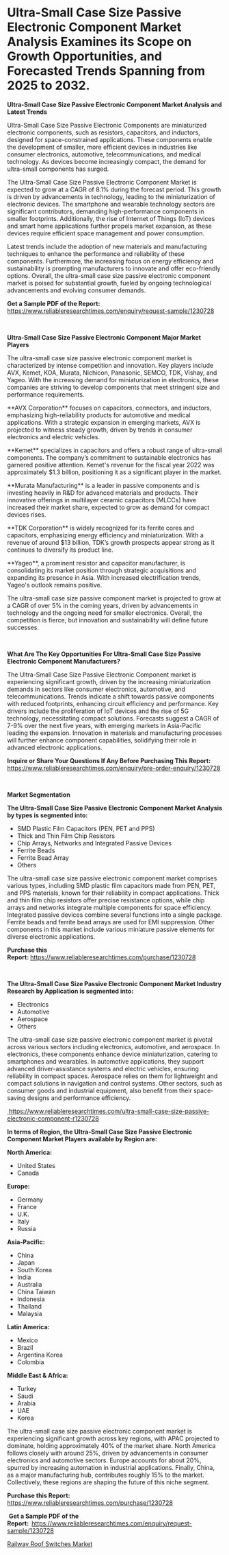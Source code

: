 <p><h1>Ultra-Small Case Size Passive Electronic Component Market Analysis Examines its Scope on Growth Opportunities, and Forecasted Trends Spanning from 2025 to 2032.</h1></p><p><strong>Ultra-Small Case Size Passive Electronic Component Market Analysis and Latest Trends</strong></p>
<p><p>Ultra-Small Case Size Passive Electronic Components are miniaturized electronic components, such as resistors, capacitors, and inductors, designed for space-constrained applications. These components enable the development of smaller, more efficient devices in industries like consumer electronics, automotive, telecommunications, and medical technology. As devices become increasingly compact, the demand for ultra-small components has surged.</p><p>The Ultra-Small Case Size Passive Electronic Component Market is expected to grow at a CAGR of 8.1% during the forecast period. This growth is driven by advancements in technology, leading to the miniaturization of electronic devices. The smartphone and wearable technology sectors are significant contributors, demanding high-performance components in smaller footprints. Additionally, the rise of Internet of Things (IoT) devices and smart home applications further propels market expansion, as these devices require efficient space management and power consumption.</p><p>Latest trends include the adoption of new materials and manufacturing techniques to enhance the performance and reliability of these components. Furthermore, the increasing focus on energy efficiency and sustainability is prompting manufacturers to innovate and offer eco-friendly options. Overall, the ultra-small case size passive electronic component market is poised for substantial growth, fueled by ongoing technological advancements and evolving consumer demands.</p></p>
<p><strong>Get a Sample PDF of the Report:&nbsp;</strong> <a href="https://www.reliableresearchtimes.com/enquiry/request-sample/1230728?utm_campaign=3532&utm_medium=2&utm_source=Github&utm_content=ia&utm_term=06042025&utm_id=ultra-small-case-size-passive-electronic-component">https://www.reliableresearchtimes.com/enquiry/request-sample/1230728</a></p>
<p>&nbsp;</p>
<p><strong>Ultra-Small Case Size Passive Electronic Component Major Market Players</strong></p>
<p><p>The ultra-small case size passive electronic component market is characterized by intense competition and innovation. Key players include AVX, Kemet, KOA, Murata, Nichicon, Panasonic, SEMCO, TDK, Vishay, and Yageo. With the increasing demand for miniaturization in electronics, these companies are striving to develop components that meet stringent size and performance requirements.</p><p>**AVX Corporation** focuses on capacitors, connectors, and inductors, emphasizing high-reliability products for automotive and medical applications. With a strategic expansion in emerging markets, AVX is projected to witness steady growth, driven by trends in consumer electronics and electric vehicles.</p><p>**Kemet** specializes in capacitors and offers a robust range of ultra-small components. The company’s commitment to sustainable electronics has garnered positive attention. Kemet's revenue for the fiscal year 2022 was approximately $1.3 billion, positioning it as a significant player in the market.</p><p>**Murata Manufacturing** is a leader in passive components and is investing heavily in R&D for advanced materials and products. Their innovative offerings in multilayer ceramic capacitors (MLCCs) have increased their market share, expected to grow as demand for compact devices rises.</p><p>**TDK Corporation** is widely recognized for its ferrite cores and capacitors, emphasizing energy efficiency and miniaturization. With a revenue of around $13 billion, TDK’s growth prospects appear strong as it continues to diversify its product line.</p><p>**Yageo**, a prominent resistor and capacitor manufacturer, is consolidating its market position through strategic acquisitions and expanding its presence in Asia. With increased electrification trends, Yageo's outlook remains positive.</p><p>The ultra-small case size passive component market is projected to grow at a CAGR of over 5% in the coming years, driven by advancements in technology and the ongoing need for smaller electronics. Overall, the competition is fierce, but innovation and sustainability will define future successes.</p></p>
<p>&nbsp;</p>
<p><strong>What Are The Key Opportunities For Ultra-Small Case Size Passive Electronic Component Manufacturers?</strong></p>
<p><p>The Ultra-Small Case Size Passive Electronic Component market is experiencing significant growth, driven by the increasing miniaturization demands in sectors like consumer electronics, automotive, and telecommunications. Trends indicate a shift towards passive components with reduced footprints, enhancing circuit efficiency and performance. Key drivers include the proliferation of IoT devices and the rise of 5G technology, necessitating compact solutions. Forecasts suggest a CAGR of 7-9% over the next five years, with emerging markets in Asia-Pacific leading the expansion. Innovation in materials and manufacturing processes will further enhance component capabilities, solidifying their role in advanced electronic applications.</p></p>
<p><strong>Inquire or Share Your Questions If Any Before Purchasing This Report:</strong> <a href="https://www.reliableresearchtimes.com/enquiry/pre-order-enquiry/1230728?utm_campaign=3532&utm_medium=2&utm_source=Github&utm_content=ia&utm_term=06042025&utm_id=ultra-small-case-size-passive-electronic-component">https://www.reliableresearchtimes.com/enquiry/pre-order-enquiry/1230728</a></p>
<p>&nbsp;</p>
<p><strong>Market Segmentation</strong></p>
<p><strong>The Ultra-Small Case Size Passive Electronic Component Market Analysis by types is segmented into:</strong></p>
<p><ul><li>SMD Plastic Film Capacitors (PEN, PET and PPS)</li><li>Thick and Thin Film Chip Resistors</li><li>Chip Arrays, Networks and Integrated Passive Devices</li><li>Ferrite Beads</li><li>Ferrite Bead Array</li><li>Others</li></ul></p>
<p><p>The ultra-small case size passive electronic component market comprises various types, including SMD plastic film capacitors made from PEN, PET, and PPS materials, known for their reliability in compact applications. Thick and thin film chip resistors offer precise resistance options, while chip arrays and networks integrate multiple components for space efficiency. Integrated passive devices combine several functions into a single package. Ferrite beads and ferrite bead arrays are used for EMI suppression. Other components in this market include various miniature passive elements for diverse electronic applications.</p></p>
<p><strong>Purchase this Report:&nbsp;</strong><a href="https://www.reliableresearchtimes.com/purchase/1230728?utm_campaign=3532&utm_medium=2&utm_source=Github&utm_content=ia&utm_term=06042025&utm_id=ultra-small-case-size-passive-electronic-component">https://www.reliableresearchtimes.com/purchase/1230728</a></p>
<p>&nbsp;</p>
<p><strong>The Ultra-Small Case Size Passive Electronic Component Market Industry Research by Application is segmented into:</strong></p>
<p><ul><li>Electronics</li><li>Automotive</li><li>Aerospace</li><li>Others</li></ul></p>
<p><p>The ultra-small case size passive electronic component market is pivotal across various sectors including electronics, automotive, and aerospace. In electronics, these components enhance device miniaturization, catering to smartphones and wearables. In automotive applications, they support advanced driver-assistance systems and electric vehicles, ensuring reliability in compact spaces. Aerospace relies on them for lightweight and compact solutions in navigation and control systems. Other sectors, such as consumer goods and industrial equipment, also benefit from their space-saving designs and performance efficiency.</p></p>
<p><a href="https://www.reliableresearchtimes.com/ultra-small-case-size-passive-electronic-component-r1230728?utm_campaign=3532&utm_medium=2&utm_source=Github&utm_content=ia&utm_term=06042025&utm_id=ultra-small-case-size-passive-electronic-component">&nbsp;https://www.reliableresearchtimes.com/ultra-small-case-size-passive-electronic-component-r1230728</a></p>
<p><strong>In terms of Region, the Ultra-Small Case Size Passive Electronic Component Market Players available by Region are:</strong></p>
<p>
    <p> <strong> North America: </strong>
        <ul>
            <li>United States</li>
            <li>Canada</li>
        </ul>
        </p> 
    <p> <strong> Europe: </strong>
        <ul>
            <li>Germany</li>
            <li>France</li>
            <li>U.K.</li>
            <li>Italy</li>
            <li>Russia</li>
        </ul>
        </p> 
    <p> <strong> Asia-Pacific: </strong>
        <ul>
            <li>China</li>
            <li>Japan</li>
            <li>South Korea</li>
            <li>India</li>
            <li>Australia</li>
            <li>China Taiwan</li>
            <li>Indonesia</li>
            <li>Thailand</li>
            <li>Malaysia</li>
        </ul>
        </p> 
    <p> <strong> Latin America: </strong>
        <ul>
            <li>Mexico</li>
            <li>Brazil</li>
            <li>Argentina Korea</li>
            <li>Colombia</li>
        </ul>
        </p> 
    <p> <strong> Middle East & Africa: </strong>
        <ul>
            <li>Turkey</li>
            <li>Saudi</li>
            <li>Arabia</li>
            <li>UAE</li>
            <li>Korea</li>
        </ul>
    </p>
    </p>
<p><p>The ultra-small case size passive electronic component market is experiencing significant growth across key regions, with APAC projected to dominate, holding approximately 40% of the market share. North America follows closely with around 25%, driven by advancements in consumer electronics and automotive sectors. Europe accounts for about 20%, spurred by increasing automation in industrial applications. Finally, China, as a major manufacturing hub, contributes roughly 15% to the market. Collectively, these regions are shaping the future of this niche segment.</p></p>
<p><strong>Purchase this Report: </strong><a href="https://www.reliableresearchtimes.com/purchase/1230728?utm_campaign=3532&utm_medium=2&utm_source=Github&utm_content=ia&utm_term=06042025&utm_id=ultra-small-case-size-passive-electronic-component">https://www.reliableresearchtimes.com/purchase/1230728</a></p>
<p>&nbsp;<strong>Get a Sample PDF of the Report:&nbsp;&nbsp;</strong><a href="https://www.reliableresearchtimes.com/enquiry/request-sample/1230728?utm_campaign=3532&utm_medium=2&utm_source=Github&utm_content=ia&utm_term=06042025&utm_id=ultra-small-case-size-passive-electronic-component">https://www.reliableresearchtimes.com/enquiry/request-sample/1230728</a></p>
<p><strong></strong></p>
<p><p><a href="https://github.com/kalsirollija/Market-Research-Report-List-1/blob/main/railway-roof-switches-market.md?utm_campaign=3532&utm_medium=2&utm_source=Github&utm_content=ia&utm_term=06042025&utm_id=ultra-small-case-size-passive-electronic-component">Railway Roof Switches Market</a></p></p>